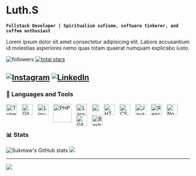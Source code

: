 # Luth.S

**`Fullstack Developer | Spiritualism sufisme, software tinkerer, and coffee enthusiast`**

Lorem ipsum dolor sit amet consectetur adipisicing elit. Labore accusantium id molestias asperiores nemo quas totam quaerat numquam explicabo iusto.

<p align="left">
      <img alt="followers" title="Follow me on Github" src="https://custom-icon-badges.demolab.com/github/followers/sukmaw?color=236ad3&labelColor=1155ba&style=for-the-badge&logo=person-add&label=Follow&logoColor=white"/></a>
   <a href="https://github.com/sukmaw?tab=repositories&sort=stargazers">
      <img alt="total stars" title="Total stars on GitHub" src="https://custom-icon-badges.demolab.com/github/stars/sukmaw?color=55960c&style=for-the-badge&labelColor=488207&logo=star"/></a>

</p>

[![Instagram](https://img.shields.io/badge/Instagram-%23E4405F.svg?logo=Instagram&logoColor=white)](https://instagram.com/luthfi554) [![LinkedIn](https://img.shields.io/badge/LinkedIn-%230077B5.svg?logo=linkedin&logoColor=white)](https://www.linkedin.com/in/luthfi-sukmawardhani-4b593216b)
---

### 🧰 Languages and Tools

<img align="left" alt="TypeScript" width="30px" style="padding-right:10px;" src="https://cdn.jsdelivr.net/gh/devicons/devicon/icons/typescript/typescript-plain.svg" />
<img align="left" alt="Git" width="30px" style="padding-right:10px;" src="https://cdn.jsdelivr.net/gh/devicons/devicon/icons/git/git-original.svg" />
<img align="left" alt="Linux" width="30px" style="padding-right:10px;" src="https://cdn.jsdelivr.net/gh/devicons/devicon/icons/linux/linux-original.svg" />
<img align="left" alt="PHP" width="50px" style="padding-right:10px;" src="https://upload.wikimedia.org/wikipedia/commons/2/27/PHP-logo.svg" />
<img align="left" alt="Laravel" width="30px" style="padding-right:10px;" src="https://upload.wikimedia.org/wikipedia/commons/9/9a/Laravel.svg" />
<img align="left" alt="Figma" width="20px" style="padding-right:10px;" src="https://upload.wikimedia.org/wikipedia/commons/3/33/Figma-logo.svg" />
<img align="left" alt="HTML" width="30px" style="padding-right:10px;" src="https://cdn.jsdelivr.net/gh/devicons/devicon/icons/html5/html5-plain.svg" />
<img align="left" alt="CSS" width="30px" style="padding-right:10px;" src="https://cdn.jsdelivr.net/gh/devicons/devicon/icons/css3/css3-plain.svg" />
<img align="left" alt="JavaScript" width="30px" style="padding-right:10px;" src="https://cdn.jsdelivr.net/gh/devicons/devicon/icons/javascript/javascript-plain.svg" />
<img align="left" alt="React" width="30px" style="padding-right:10px;" src="https://cdn.jsdelivr.net/gh/devicons/devicon/icons/react/react-original.svg" />
<img align="left" alt="NodeJS" width="30px" style="padding-right:10px;" src="https://cdn.jsdelivr.net/gh/devicons/devicon/icons/nodejs/nodejs-original.svg" />
<img align="left" alt="GitHub" width="30px" style="padding-right:10px;" src="https://cdn.jsdelivr.net/gh/devicons/devicon/icons/github/github-original.svg" />
<img align="left" alt="Bash" width="30px" style="padding-right:10px;" src="https://cdn.jsdelivr.net/gh/devicons/devicon/icons/bash/bash-original.svg" />
<br />
<br />

#

### 📊 Stats

![Sukmaw's GitHub stats](https://github-readme-stats.vercel.app/api?username=sukmaw&theme=tokyonight&hide_border=true&include_all_commits=true&count_private=true) ![](https://github-readme-streak-stats.herokuapp.com/?user=sukmaw&theme=tokyonight&hide_border=true)<br/>

---
[![](https://visitcount.itsvg.in/api?id=sukmaw&label=Profile%20Views&color=1&icon=6&pretty=true)](https://visitcount.itsvg.in)
